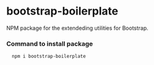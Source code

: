 # bootstrap-boilerplate

  NPM package for the extendeding utilities for Bootstrap.

### Command to install package

  ```
    npm i bootstrap-boilerplate
  ```


